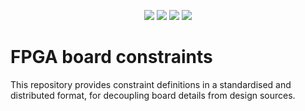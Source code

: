 <p align="center">
  <a title="hdl.github.io/constraints" href="https://hdl.github.io/constraints"><img src="https://img.shields.io/website.svg?label=hdl.github.io%2Fconstraints&longCache=true&style=flat-square&url=http%3A%2F%2Fhdl.github.io%2Fconstraints%2Findex.html&logo=Asciidoctor&logoColor=fff"></a><!--
  -->
  <a title="GitHub Actions workflow 'Doc'" href="https://github.com/hdl/constraints/actions?query=workflow%3ADoc"><img src="https://img.shields.io/github/workflow/status/hdl/constraints/Doc/main?longCache=true&style=flat-square&label=Doc&logo=GitHub%20Actions&logoColor=fff"></a><!--
  -->
  <a title="hdl/packages GitHub repository" href="https://github.com/hdl/packages"><img src="https://img.shields.io/badge/hdl-packages-f2f1ef.svg?longCache=true&style=flat-square&logo=GitHub&logoColor=f2f1ef"></a><!--
  -->
  <a title="hdl/community on gitter.im" href="https://gitter.im/hdl/community"><img src="https://img.shields.io/gitter/room/hdl/community.svg?longCache=true&style=flat-square&logo=gitter&logoColor=fff&color=4db797"></a><!--
  -->
</p>

# FPGA board constraints

This repository provides constraint definitions in a standardised and distributed format, for decoupling board details
from design sources.
